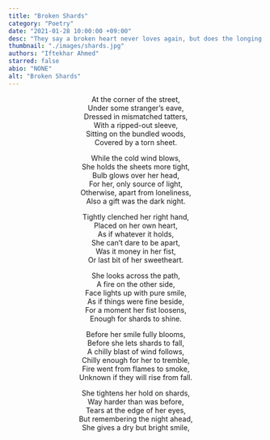 ```yaml
---
title: "Broken Shards"
category: "Poetry"
date: "2021-01-28 10:00:00 +09:00"
desc: "They say a broken heart never loves again, but does the longing for love ever truly die? "
thumbnail: "./images/shards.jpg"
authors: "Iftekhar Ahmed"
starred: false
abio: "NONE"
alt: "Broken Shards"
---
```


<p style="text-align: center;align:center;">At the corner of the street,<br>
Under some stranger’s eave, <br>
Dressed in mismatched tatters, <br>
With a ripped-out sleeve, <br>
Sitting on the bundled woods, <br>
Covered by a torn sheet. <br>
</p>

<p style="text-align: center;align:center;">While the cold wind blows, <br>
She holds the sheets more tight, <br>
Bulb glows over her head, <br>
For her, only source of light,<br>
Otherwise, apart from loneliness,<br>
Also a gift was the dark night.<br>
</p>

<p style="text-align: center;align:center;">Tightly clenched her right hand,<br>
Placed on her own heart,<br>
As if whatever it holds, <br>
She can’t dare to be apart,<br>
Was it money in her fist,<br>
Or last bit of her sweetheart.<br>
</p>

<p style="text-align: center;align:center;">She looks across the path,<br>
A fire on the other side,<br>
Face lights up with pure smile,<br>
As if things were fine beside,<br>
For a moment her fist loosens,<br>
Enough for shards to shine.<br>
</p>

<p style="text-align: center;align:center;">Before her smile fully blooms,<br>
Before she lets shards to fall,<br>
A chilly blast of wind follows,<br>
Chilly enough for her to tremble,<br>
Fire went from flames to smoke,<br>
Unknown if they will rise from fall.<br>
</p>

<p style="text-align: center;align:center;">She tightens her hold on shards,<br>
Way harder than was before,<br>
Tears at the edge of her eyes,<br>
But remembering the night ahead,<br>
She gives a dry but bright smile,<br>
</p>

